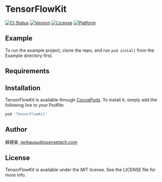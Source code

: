 # TensorFlowKit

[![CI Status](https://img.shields.io/travis/蘇健豪/TensorFlowKit.svg?style=flat)](https://travis-ci.org/蘇健豪/TensorFlowKit)
[![Version](https://img.shields.io/cocoapods/v/TensorFlowKit.svg?style=flat)](https://cocoapods.org/pods/TensorFlowKit)
[![License](https://img.shields.io/cocoapods/l/TensorFlowKit.svg?style=flat)](https://cocoapods.org/pods/TensorFlowKit)
[![Platform](https://img.shields.io/cocoapods/p/TensorFlowKit.svg?style=flat)](https://cocoapods.org/pods/TensorFlowKit)

## Example

To run the example project, clone the repo, and run `pod install` from the Example directory first.

## Requirements

## Installation

TensorFlowKit is available through [CocoaPods](https://cocoapods.org). To install
it, simply add the following line to your Podfile:

```ruby
pod 'TensorFlowKit'
```

## Author

蘇健豪, jenhausu@osensetech.com

## License

TensorFlowKit is available under the MIT license. See the LICENSE file for more info.
